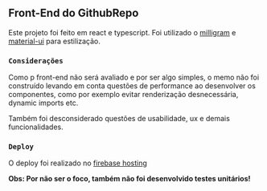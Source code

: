 ## Front-End do GithubRepo

Este projeto foi feito em react e typescript. Foi utilizado o [milligram](https://milligram.io/) e [material-ui](https://material-ui.com/pt/) para estilização.

### `Considerações`

Como p front-end não será avaliado e por ser algo simples, o memo não foi construído levando em conta questões de performance ao desenvolver os componentes, como por exemplo evitar renderização desnecessária, dynamic imports etc.

Também foi desconsiderado questões de usabilidade, ux e demais funcionalidades.

### `Deploy`

O deploy foi realizado no [firebase hosting](https://firebase.google.com/docs/hosting?hl=pt-br)

**Obs: Por não ser o foco, também não foi desenvolvido testes unitários!**
